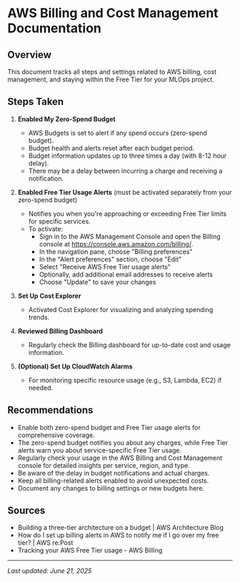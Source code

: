 # AWS Billing and Cost Management Documentation

## Overview
This document tracks all steps and settings related to AWS billing, cost management, and staying within the Free Tier for your MLOps project.

## Steps Taken

1. **Enabled My Zero-Spend Budget**
   - AWS Budgets is set to alert if any spend occurs (zero-spend budget).
   - Budget health and alerts reset after each budget period.
   - Budget information updates up to three times a day (with 8-12 hour delay).
   - There may be a delay between incurring a charge and receiving a notification.

2. **Enabled Free Tier Usage Alerts** (must be activated separately from your zero-spend budget)
   - Notifies you when you're approaching or exceeding Free Tier limits for specific services.
   - To activate: 
     - Sign in to the AWS Management Console and open the Billing console at https://console.aws.amazon.com/billing/.
     - In the navigation pane, choose "Billing preferences"
     - In the "Alert preferences" section, choose "Edit"
     - Select "Receive AWS Free Tier usage alerts"
     - Optionally, add additional email addresses to receive alerts
     - Choose "Update" to save your changes

3. **Set Up Cost Explorer**
   - Activated Cost Explorer for visualizing and analyzing spending trends.

4. **Reviewed Billing Dashboard**
   - Regularly check the Billing dashboard for up-to-date cost and usage information.

5. **(Optional) Set Up CloudWatch Alarms**
   - For monitoring specific resource usage (e.g., S3, Lambda, EC2) if needed.

## Recommendations
- Enable both zero-spend budget and Free Tier usage alerts for comprehensive coverage.
- The zero-spend budget notifies you about any charges, while Free Tier alerts warn you about service-specific Free Tier usage.
- Regularly check your usage in the AWS Billing and Cost Management console for detailed insights per service, region, and type.
- Be aware of the delay in budget notifications and actual charges.
- Keep all billing-related alerts enabled to avoid unexpected costs.
- Document any changes to billing settings or new budgets here.

## Sources
- Building a three-tier architecture on a budget | AWS Architecture Blog
- How do I set up billing alerts in AWS to notify me if I go over my free tier? | AWS re:Post
- Tracking your AWS Free Tier usage - AWS Billing

---

_Last updated: June 21, 2025_
